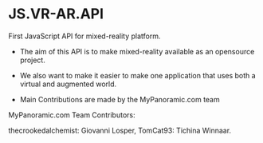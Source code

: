 # JS.VR-AR.API
First JavaScript API for mixed-reality platform.

* The aim of this API is to make mixed-reality available as an opensource project.

* We also want to make it easier to make one application that uses both a virtual and augmented world.

* Main Contributions are made by the MyPanoramic.com team

MyPanoramic.com Team Contributors:

thecrookedalchemist: Giovanni Losper,
TomCat93: Tichina Winnaar.
